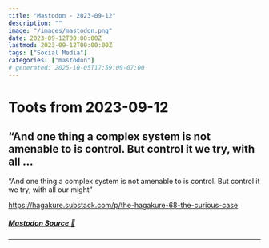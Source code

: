 ```yaml
---
title: "Mastodon - 2023-09-12"
description: ""
image: "/images/mastodon.png"
date: 2023-09-12T00:00:00Z
lastmod: 2023-09-12T00:00:00Z
tags: ["Social Media"]
categories: ["mastodon"]
# generated: 2025-10-05T17:59:09-07:00
---
```


# Toots from 2023-09-12

## “And one thing a complex system is not amenable to is control. But control it we try, with all ...

“And one thing a complex system is not amenable to is control. But control it we try, with all our might”

<https://hagakure.substack.com/p/the-hagakure-68-the-curious-case>

##### [Mastodon Source 🐘](https://hachyderm.io/@mweagle/111051199209084882)

---

